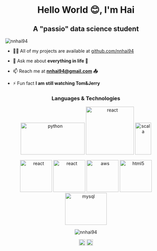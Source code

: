 <h1 align="center">Hello World 😊, I'm Hai</h1>
<h2 align="center">A "passio" data science student</h2>
<p align="left"> <img src="https://komarev.com/ghpvc/?username=nnhai94" alt="nnhai94" /> </p>

- 👨‍💻 All of my projects are available at [github.com/nnhai94](github.com/nnhai94)

- 💬 Ask me about **everything in life 💌**

- 📫 Reach me at **nnhai94@gmail.com 📤**

- ⚡ Fun fact **I am still watching Tom&Jerry**

<h3 align="center">Languages & Technologies</h3>

<p align="center"><img src="https://www.python.org/static/community_logos/python-logo-inkscape.svg" alt="python" width="200" height="100"/>          <img 
src="https://rstudio.com/wp-content/uploads/2018/10/RStudio-Logo-flat.svg" alt="react" width="150" height="150"/>          <img 
src="https://www.scala-lang.org/resources/img/frontpage/scala-spiral.png" alt="scala" width="50" height="100"/></p>
<p align="center"><img src="https://upload.wikimedia.org/wikipedia/commons/a/a7/React-icon.svg" alt="react" width="100" height="100"/>        <img src="https://cdn.worldvectorlogo.com/logos/css3.svg" alt="react" width="100" height="100"/>          <img src="https://upload.wikimedia.org/wikipedia/commons/9/93/Amazon_Web_Services_Logo.svg" alt="aws" width="100" height="100"/>          <img src="https://upload.wikimedia.org/wikipedia/commons/6/61/HTML5_logo_and_wordmark.svg" alt="html5" width="100" height="100"/>          <img src="https://www.mysql.com/common/logos/logo-mysql-170x115.png" alt="mysql" width="130" height="100"/> </p>
<p align="center"> <img src="https://github-readme-stats.vercel.app/api?username=nnhai94&show_icons=true" alt="nnhai94" /> </p>

<p align="center">
<a href="https://linkedin.com/in/hai3299" target="blank"><img align="center" src="https://cdn.jsdelivr.net/npm/simple-icons@3.0.1/icons/linkedin.svg" alt="hai3299" height="20" width="20" /></a>
<a href="https://instagram.com/ngaingochuyen" target="blank"><img align="center" src="https://cdn.jsdelivr.net/npm/simple-icons@3.0.1/icons/instagram.svg" alt="ngaingochuyen" height="20" width="20" /></a>
</p>
